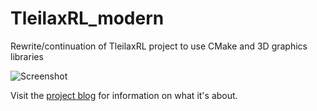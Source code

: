 # TleilaxRL_modern
Rewrite/continuation of TleilaxRL project to use CMake and 3D graphics libraries

![Screenshot](screenshots/tleilaxrl_modern.gif)

Visit the [project blog](https://bredlej.github.io/TleilaxRL_modern/tleilax/2020/12/03/what-is-this.html) for information on what it's about.
